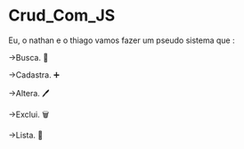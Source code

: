 # Crud_Com_JS


Eu, o nathan e o thiago vamos fazer um pseudo sistema que :

->Busca. 🔎

->Cadastra. ➕

->Altera. 🖊

->Exclui. 🗑

->Lista. 📃
